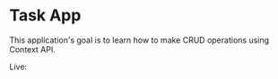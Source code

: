 # Task App

This application's goal is to learn how to make CRUD operations using Context API.

Live: